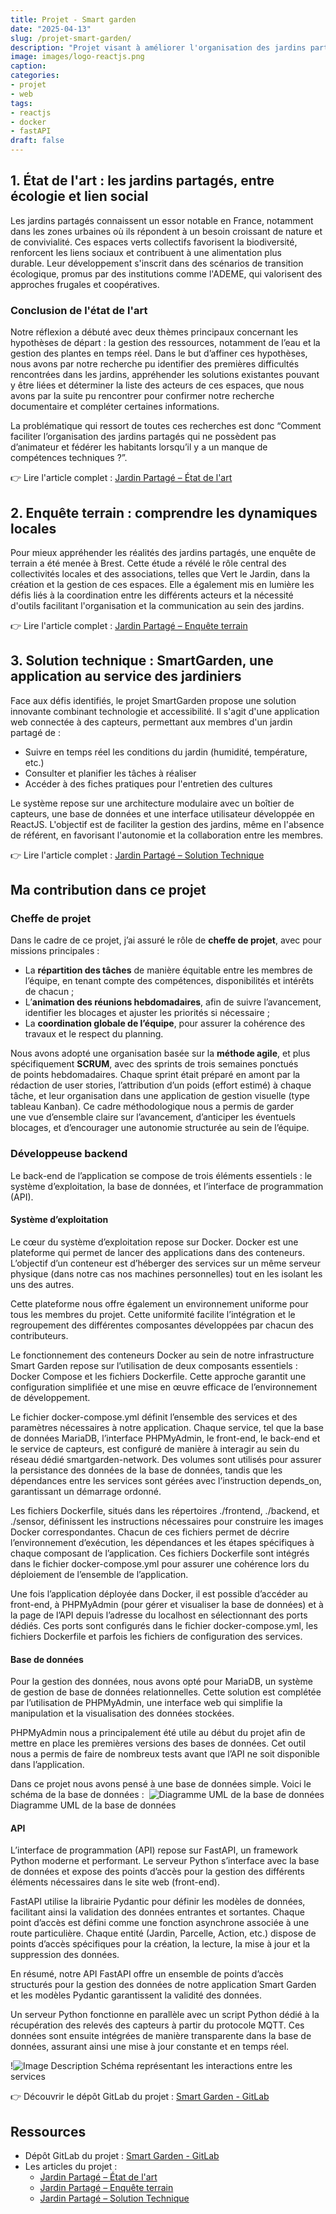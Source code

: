 ```yaml
---
title: Projet - Smart garden
date: "2025-04-13"
slug: /projet-smart-garden/
description: "Projet visant à améliorer l'organisation des jardins partagés grâce à une plateforme web accessible à tous."
image: images/logo-reactjs.png
caption:
categories:
- projet
- web
tags:
- reactjs
- docker
- fastAPI
draft: false
---
```


## 1. État de l'art : les jardins partagés, entre écologie et lien social

Les jardins partagés connaissent un essor notable en France, notamment dans les zones urbaines où ils répondent à un besoin croissant de nature et de convivialité. Ces espaces verts collectifs favorisent la biodiversité, renforcent les liens sociaux et contribuent à une alimentation plus durable. Leur développement s'inscrit dans des scénarios de transition écologique, promus par des institutions comme l'ADEME, qui valorisent des approches frugales et coopératives.​

### Conclusion de l'état de l'art

Notre réflexion a débuté avec deux thèmes principaux concernant les hypothèses de départ : la gestion des ressources, notamment de l’eau et la gestion des plantes en temps réel. Dans le but d’affiner ces hypothèses, nous avons par notre recherche pu identifier des premières difficultés rencontrées dans les jardins, appréhender les solutions existantes pouvant y être liées et déterminer la liste des acteurs de ces espaces, que nous avons par la suite pu rencontrer pour confirmer notre recherche documentaire et compléter certaines informations. 

La problématique qui ressort de toutes ces recherches est donc “Comment faciliter l’organisation des jardins partagés qui ne possèdent pas d’animateur et fédérer les habitants lorsqu’il y a un manque de compétences techniques ?”.

👉 Lire l'article complet : [Jardin Partagé – État de l'art](https://telefab.fr/2023/10/22/jardin-partage/)

## 2. Enquête terrain : comprendre les dynamiques locales

Pour mieux appréhender les réalités des jardins partagés, une enquête de terrain a été menée à Brest. Cette étude a révélé le rôle central des collectivités locales et des associations, telles que Vert le Jardin, dans la création et la gestion de ces espaces. Elle a également mis en lumière les défis liés à la coordination entre les différents acteurs et la nécessité d'outils facilitant l'organisation et la communication au sein des jardins.​

👉 Lire l'article complet : [Jardin Partagé – Enquête terrain](https://telefab.fr/2023/10/27/jardin-partage-enquete-terrain/)

## 3. Solution technique : SmartGarden, une application au service des jardiniers

Face aux défis identifiés, le projet SmartGarden propose une solution innovante combinant technologie et accessibilité. Il s'agit d'une application web connectée à des capteurs, permettant aux membres d'un jardin partagé de :​
- Suivre en temps réel les conditions du jardin (humidité, température, etc.)​
- Consulter et planifier les tâches à réaliser​
- Accéder à des fiches pratiques pour l'entretien des cultures​    

Le système repose sur une architecture modulaire avec un boîtier de capteurs, une base de données et une interface utilisateur développée en ReactJS. L'objectif est de faciliter la gestion des jardins, même en l'absence de référent, en favorisant l'autonomie et la collaboration entre les membres.​

👉 Lire l'article complet : [Jardin Partagé – Solution Technique](https://telefab.fr/2024/01/15/jardin-partage-solution-technique/)

## Ma contribution dans ce projet

### Cheffe de projet

Dans le cadre de ce projet, j’ai assuré le rôle de **cheffe de projet**, avec pour missions principales :
- La **répartition des tâches** de manière équitable entre les membres de l’équipe, en tenant compte des compétences, disponibilités et intérêts de chacun ;
- L’**animation des réunions hebdomadaires**, afin de suivre l’avancement, identifier les blocages et ajuster les priorités si nécessaire ;
- La **coordination globale de l’équipe**, pour assurer la cohérence des travaux et le respect du planning.

Nous avons adopté une organisation basée sur la **méthode agile**, et plus spécifiquement **SCRUM**, avec des sprints de trois semaines ponctués de points hebdomadaires. Chaque sprint était préparé en amont par la rédaction de user stories, l’attribution d’un poids (effort estimé) à chaque tâche, et leur organisation dans une application de gestion visuelle (type tableau Kanban). Ce cadre méthodologique nous a permis de garder une vue d’ensemble claire sur l’avancement, d’anticiper les éventuels blocages, et d’encourager une autonomie structurée au sein de l’équipe.

### Développeuse backend 

Le back-end de l’application se compose de trois éléments essentiels : le système d’exploitation, la base de données, et l’interface de programmation (API).

#### Système d’exploitation

Le cœur du système d’exploitation repose sur Docker. Docker est une plateforme qui permet de lancer des applications dans des conteneurs. L’objectif d’un conteneur est d’héberger des services sur un même serveur physique (dans notre cas nos machines personnelles) tout en les isolant les uns des autres.

Cette plateforme nous offre également un environnement uniforme pour tous les membres du projet. Cette uniformité facilite l’intégration et le regroupement des différentes composantes développées par chacun des contributeurs.

Le fonctionnement des conteneurs Docker au sein de notre infrastructure Smart Garden repose sur l’utilisation de deux composants essentiels : Docker Compose et les fichiers Dockerfile. Cette approche garantit une configuration simplifiée et une mise en œuvre efficace de l’environnement de développement.

Le fichier docker-compose.yml définit l’ensemble des services et des paramètres nécessaires à notre application. Chaque service, tel que la base de données MariaDB, l’interface PHPMyAdmin, le front-end, le back-end et le service de capteurs, est configuré de manière à interagir au sein du réseau dédié smartgarden-network. Des volumes sont utilisés pour assurer la persistance des données de la base de données, tandis que les dépendances entre les services sont gérées avec l’instruction depends_on, garantissant un démarrage ordonné.

Les fichiers Dockerfile, situés dans les répertoires ./frontend, ./backend, et ./sensor, définissent les instructions nécessaires pour construire les images Docker correspondantes. Chacun de ces fichiers permet de décrire l’environnement d’exécution, les dépendances et les étapes spécifiques à chaque composant de l’application. Ces fichiers Dockerfile sont intégrés dans le fichier docker-compose.yml pour assurer une cohérence lors du déploiement de l’ensemble de l’application.

Une fois l’application déployée dans Docker, il est possible d’accéder au front-end, à PHPMyAdmin (pour gérer et visualiser la base de données) et à la page de l’API depuis l’adresse du localhost en sélectionnant des ports dédiés. Ces ports sont configurés dans le fichier docker-compose.yml, les fichiers Dockerfile et parfois les fichiers de configuration des services.

#### Base de données

Pour la gestion des données, nous avons opté pour MariaDB, un système de gestion de base de données relationnelles. Cette solution est complétée par l’utilisation de PHPMyAdmin, une interface web qui simplifie la manipulation et la visualisation des données stockées.

PHPMyAdmin nous a principalement été utile au début du projet afin de mettre en place les premières versions des bases de données. Cet outil nous a permis de faire de nombreux tests avant que l’API ne soit disponible dans l’application.

Dans ce projet nous avons pensé à une base de données simple. Voici le schéma de la base de données : 
![Diagramme UML de la base de données](/ainablog/images/smartgarden-schema-bdd.png)
Diagramme UML de la base de données

#### API

L’interface de programmation (API) repose sur FastAPI, un framework Python moderne et performant. Le serveur Python s’interface avec la base de données et expose des points d’accès pour la gestion des différents éléments nécessaires dans le site web (front-end).

FastAPI utilise la librairie Pydantic pour définir les modèles de données, facilitant ainsi la validation des données entrantes et sortantes. Chaque point d’accès est défini comme une fonction asynchrone associée à une route particulière. Chaque entité (Jardin, Parcelle, Action, etc.) dispose de points d’accès spécifiques pour la création, la lecture, la mise à jour et la suppression des données.

En résumé, notre API FastAPI offre un ensemble de points d’accès structurés pour la gestion des données de notre application Smart Garden et les modèles Pydantic garantissent la validité des données.

Un serveur Python fonctionne en parallèle avec un script Python dédié à la récupération des relevés des capteurs à partir du protocole MQTT. Ces données sont ensuite intégrées de manière transparente dans la base de données, assurant ainsi une mise à jour constante et en temps réel.

!![Image Description](/images/smartgarden-schema-api.png)
Schéma représentant les interactions entre les services

👉 Découvrir le dépôt GitLab du projet : [Smart Garden - GitLab](https://gitlab.imt-atlantique.fr/m20chevr/smartgarden)

## Ressources

- Dépôt GitLab du projet : [Smart Garden - GitLab](https://gitlab.imt-atlantique.fr/m20chevr/smartgarden)
- Les articles du projet : 
	- [Jardin Partagé – État de l'art](https://telefab.fr/2023/10/22/jardin-partage/)
	- [Jardin Partagé – Enquête terrain](https://telefab.fr/2023/10/27/jardin-partage-enquete-terrain/)
	- [Jardin Partagé – Solution Technique](https://telefab.fr/2024/01/15/jardin-partage-solution-technique/)
